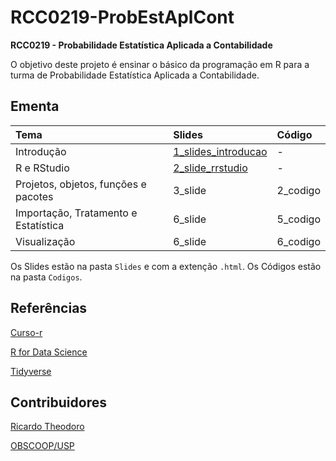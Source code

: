 # RCC0219-ProbEstAplCont
**RCC0219 - Probabilidade Estatística Aplicada a Contabilidade**

O objetivo deste projeto é ensinar o básico da programação em R para a turma de Probabilidade Estatística Aplicada a Contabilidade.

## Ementa

| **Tema**                 | **Slides**  | **Código** |
|:-------------------------|:------------|:-----------|
| Introdução               |  [1_slides_introducao](https://github.com/rtheodoro/RCC0219-ProbEstAplCont/blob/main/Slides/2_slides_rrstudio.html)    |  - |
| R e RStudio              |  [2_slide_rrstudio](https://github.com/rtheodoro/RCC0219-ProbEstAplCont/blob/main/Slides/2_slides_rrstudio.html)     |  - |
| Projetos, objetos, funções e pacotes |  3_slide     |  2_codigo |
| Importação, Tratamento e Estatística              |  6_slide     |  5_codigo |
| Visualização             |  6_slide     |  6_codigo | 

Os Slides estão na pasta `Slides` e com a extenção `.html`.
Os Códigos estão na pasta `Codigos`.

## Referências

[Curso-r](https://curso-r.com/)

[R for Data Science](https://r4ds.had.co.nz/)

[Tidyverse](https://www.tidyverse.org/learn/)

## Contribuidores

[Ricardo Theodoro](https://rtheodoro.com)

[OBSCOOP/USP](https://linktr.ee/obscoopusp)

